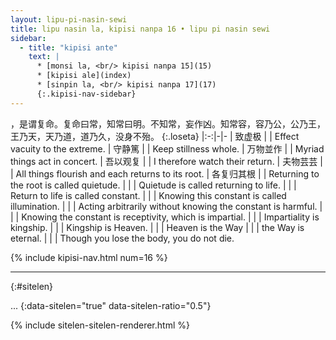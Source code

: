 ```yaml
---
layout: lipu-pi-nasin-sewi
title: lipu nasin la, kipisi nanpa 16 • lipu pi nasin sewi
sidebar:
  - title: "kipisi ante"
    text: |
      * [monsi la, <br/> kipisi nanpa 15](15)
      * [kipisi ale](index)
      * [sinpin la, <br/> kipisi nanpa 17](17)
      {:.kipisi-nav-sidebar}
---
```


，是谓复命。复命曰常，知常曰明。不知常，妄作凶。知常容，容乃公，公乃王，王乃天，天乃道，道乃久，没身不殆。
{:.loseta}
|:-:|-|-
| 致虚极 |  | Effect vacuity to the extreme.
| 守静篤 |  | Keep stillness whole.
| 万物並作 |  | Myriad things act in concert.
| 吾以观复 |  | I therefore watch their return.
| 夫物芸芸 |  | All things flourish and each returns to its root.
| 各复归其根 |  | Returning to the root is called quietude.
|  |  | Quietude is called returning to life.
|  |  | Return to life is called constant.
|  |  | Knowing this constant is called illumination.
|  |  | Acting arbitrarily without knowing the constant is harmful.
|  |  | Knowing the constant is receptivity, which is impartial.
|  |  | Impartiality is kingship.
|  |  | Kingship is Heaven.
|  |  | Heaven is the Way
|  |  | the Way is eternal.
|  |  | Though you lose the body, you do not die.

{% include kipisi-nav.html num=16 %}

-------
{:#sitelen}

...
{:data-sitelen="true" data-sitelen-ratio="0.5"}

{% include sitelen-sitelen-renderer.html %}
